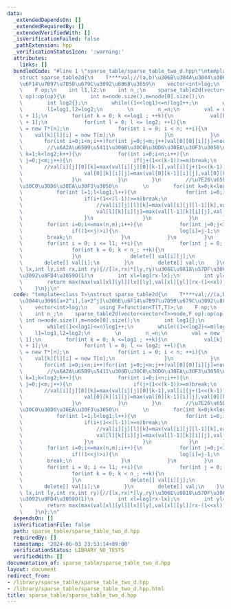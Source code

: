 ```yaml
---
data:
  _extendedDependsOn: []
  _extendedRequiredBy: []
  _extendedVerifiedWith: []
  _isVerificationFailed: false
  _pathExtension: hpp
  _verificationStatusIcon: ':warning:'
  attributes:
    links: []
  bundledCode: "#line 1 \"sparse_table/sparse_table_two_d.hpp\"\ntemplate<class T>\n\
    struct sparse_table2d{\n    T****val;//(a,b)\u306B\u304A\u3044\u3066[a+2^i],[a+2^j]\u306E\
    \u6F14\u7B97\u7D50\u679C\u3092\u8868\u3059\n    vector<int>log;\n    using F=function<T(T,T)>;\n\
    \    F op;\n    int l1,l2;\n    int n_;\n    sparse_table2d(vector<vector<T>>node,F\
    \ op):op(op){\n        int n=node.size(),m=node[0].size();\n        int log1{};\n\
    \        int log2{};\n        while((1<<log1)<=n)log1++;\n        while((1<<log2)<=m)log2++;\n\
    \        l1=log1,l2=log2;\n        \n        n_=n;\n        val = new T***[log1\
    \ + 1];\n        for(int k = 0; k <=log1 ; ++k){\n            val[k] = new T**[log2\
    \ + 1];\n            for(int l = 0; l <= log2; ++l){\n                val[k][l]\
    \ = new T*[n];\n                for(int i = 0; i < n; ++i){\n                \
    \    val[k][l][i] = new T[m];\n                }\n            }\n        }\n \
    \       for(int i=0;i<n;i++)for(int j=0;j<m;j++)val[0][0][i][j]=node[i][j];\n\
    \        //\u6A2A\u65B9\u5411\u306B\u30C0\u30D6\u30EA\u30F3\u3050\n        for(int\
    \ k=1;k<log2;k++){\n            for(int i=0;i<n;i++){\n                for(int\
    \ j=0;j<m;j++){\n                    if(j+(1<<(k-1))>=m)break;\n             \
    \       //val[i][j][0][k]=max(val[i][j][0][k-1],val[i][j+(1<<(k-1))][0][k-1]);\n\
    \                    val[0][k][i][j]=max(val[0][k-1][i][j],val[0][k-1][i][j+(1<<(k-1))]);\n\
    \                }\n            }\n        }\n        //\u7E26\u65B9\u5411\u3078\
    \u30C0\u30D6\u30EA\u30F3\u3050\n        \n        for(int k=0;k<log2;k++){\n \
    \           for(int l=1;l<log1;l++){\n                for(int i=0;i<n;i++){\n\
    \                    if(i+(1<<(l-1))>=n)break;\n                    for(int j=0;j<m;j++){\n\
    \                        //val[i][j][l][k]=max(val[i][j][l-1][k],val[i+(1<<(l-1))][j][l-1][k]);\n\
    \                        val[l][k][i][j]=max(val[l-1][k][i][j],val[l-1][k][i+(1<<(l-1))][j]);\n\
    \                    }\n                }\n            }\n        }\n        log.resize(max(n,m)+1);\n\
    \        for(int i=0;i<=max(n,m);i++){\n            for(int j=0;j<10000;j++){\n\
    \                if((1<<j)>i){\n                    log[i]=j-1;\n            \
    \        break;\n                }\n            }\n         }\n    }\n    ~sparse_table2d(){\n\
    \        for(int i = 0; i <= l1; ++i){\n            for(int j = 0; j <= l2; ++j){\n\
    \                for(int k = 0; k < n_; ++k){\n                    delete[] val[i][j][k];\n\
    \                }\n                delete[] val[i][j];\n            }\n     \
    \       delete[] val[i];\n        }\n        delete[] val;\n    }\n    T query(int\
    \ lx,int ly,int rx,int ry){//[lx,rx)*[ly,ry)\u306E\u9818\u57DF\u306Eop\u7D50\u679C\
    \u3092\u8FD4\u3059O(1)\n        int xl=log[rx-lx];\n        int yl=log[ry-ly];\n\
    \        return max(max(val[xl][yl][lx][ly],val[xl][yl][rx-(1<<xl)][ly]),max(val[xl][yl][lx][ry-(1<<yl)],val[xl][yl][rx-(1<<xl)][ry-(1<<yl)]));\n\
    \    }\n};\n"
  code: "template<class T>\nstruct sparse_table2d{\n    T****val;//(a,b)\u306B\u304A\
    \u3044\u3066[a+2^i],[a+2^j]\u306E\u6F14\u7B97\u7D50\u679C\u3092\u8868\u3059\n\
    \    vector<int>log;\n    using F=function<T(T,T)>;\n    F op;\n    int l1,l2;\n\
    \    int n_;\n    sparse_table2d(vector<vector<T>>node,F op):op(op){\n       \
    \ int n=node.size(),m=node[0].size();\n        int log1{};\n        int log2{};\n\
    \        while((1<<log1)<=n)log1++;\n        while((1<<log2)<=m)log2++;\n    \
    \    l1=log1,l2=log2;\n        \n        n_=n;\n        val = new T***[log1 +\
    \ 1];\n        for(int k = 0; k <=log1 ; ++k){\n            val[k] = new T**[log2\
    \ + 1];\n            for(int l = 0; l <= log2; ++l){\n                val[k][l]\
    \ = new T*[n];\n                for(int i = 0; i < n; ++i){\n                \
    \    val[k][l][i] = new T[m];\n                }\n            }\n        }\n \
    \       for(int i=0;i<n;i++)for(int j=0;j<m;j++)val[0][0][i][j]=node[i][j];\n\
    \        //\u6A2A\u65B9\u5411\u306B\u30C0\u30D6\u30EA\u30F3\u3050\n        for(int\
    \ k=1;k<log2;k++){\n            for(int i=0;i<n;i++){\n                for(int\
    \ j=0;j<m;j++){\n                    if(j+(1<<(k-1))>=m)break;\n             \
    \       //val[i][j][0][k]=max(val[i][j][0][k-1],val[i][j+(1<<(k-1))][0][k-1]);\n\
    \                    val[0][k][i][j]=max(val[0][k-1][i][j],val[0][k-1][i][j+(1<<(k-1))]);\n\
    \                }\n            }\n        }\n        //\u7E26\u65B9\u5411\u3078\
    \u30C0\u30D6\u30EA\u30F3\u3050\n        \n        for(int k=0;k<log2;k++){\n \
    \           for(int l=1;l<log1;l++){\n                for(int i=0;i<n;i++){\n\
    \                    if(i+(1<<(l-1))>=n)break;\n                    for(int j=0;j<m;j++){\n\
    \                        //val[i][j][l][k]=max(val[i][j][l-1][k],val[i+(1<<(l-1))][j][l-1][k]);\n\
    \                        val[l][k][i][j]=max(val[l-1][k][i][j],val[l-1][k][i+(1<<(l-1))][j]);\n\
    \                    }\n                }\n            }\n        }\n        log.resize(max(n,m)+1);\n\
    \        for(int i=0;i<=max(n,m);i++){\n            for(int j=0;j<10000;j++){\n\
    \                if((1<<j)>i){\n                    log[i]=j-1;\n            \
    \        break;\n                }\n            }\n         }\n    }\n    ~sparse_table2d(){\n\
    \        for(int i = 0; i <= l1; ++i){\n            for(int j = 0; j <= l2; ++j){\n\
    \                for(int k = 0; k < n_; ++k){\n                    delete[] val[i][j][k];\n\
    \                }\n                delete[] val[i][j];\n            }\n     \
    \       delete[] val[i];\n        }\n        delete[] val;\n    }\n    T query(int\
    \ lx,int ly,int rx,int ry){//[lx,rx)*[ly,ry)\u306E\u9818\u57DF\u306Eop\u7D50\u679C\
    \u3092\u8FD4\u3059O(1)\n        int xl=log[rx-lx];\n        int yl=log[ry-ly];\n\
    \        return max(max(val[xl][yl][lx][ly],val[xl][yl][rx-(1<<xl)][ly]),max(val[xl][yl][lx][ry-(1<<yl)],val[xl][yl][rx-(1<<xl)][ry-(1<<yl)]));\n\
    \    }\n};\n"
  dependsOn: []
  isVerificationFile: false
  path: sparse_table/sparse_table_two_d.hpp
  requiredBy: []
  timestamp: '2024-06-03 23:53:14+09:00'
  verificationStatus: LIBRARY_NO_TESTS
  verifiedWith: []
documentation_of: sparse_table/sparse_table_two_d.hpp
layout: document
redirect_from:
- /library/sparse_table/sparse_table_two_d.hpp
- /library/sparse_table/sparse_table_two_d.hpp.html
title: sparse_table/sparse_table_two_d.hpp
---
```

